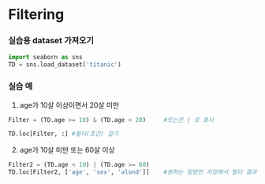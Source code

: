 # Filtering

### 실습용 dataset 가져오기

```python
import seaborn as sns
TD = sns.load_dataset('titanic')
```

### 실습 예

1. age가 10살 이상이면서 20살 미만

```python
Filter = (TD.age >= 10) & (TD.age < 20) 	#또는은 | 로 표시

TD.loc[Filter, :] #필터(조건) 걸기
```



2. age가 10살 미만 또는 60살 이상

```python
Filter2 = (TD.age < 10) | (TD.age >= 60)
TD.loc[Filter2, ['age', 'sex', 'alond']]	#원하는 칼럼만 지정해서 필터 결과를 보겠다.
```

